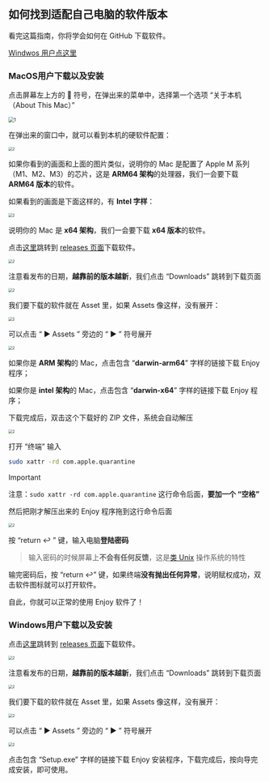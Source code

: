 ## 如何找到适配自己电脑的软件版本

看完这篇指南，你将学会如何在 GitHub 下载软件。

[Windwos 用户点这里](#Windows用户下载以及安装)

### MacOS用户下载以及安装

点击屏幕左上方的  符号，在弹出来的菜单中，选择第一个选项 “关于本机（About This Mac）”

<img src="find-compatible-software-version-IMG/1.png" alt="1" style="zoom:67%;" />

在弹出来的窗口中，就可以看到本机的硬软件配置：

<img src="find-compatible-software-version-IMG/2.png" alt="2" style="zoom: 50%;" />

如果你看到的画面和上面的图片类似，说明你的 Mac 是配置了 Apple M 系列（M1、M2、M3）的芯片，这是 **ARM64 架构**的处理器，我们一会要下载 **ARM64 版本**的软件。

如果看到的画面是下面这样的，有 **Intel 字样**：

<img src="find-compatible-software-version-IMG/3.jpg" alt="2" style="zoom: 50%;" />

说明你的 Mac 是 **x64 架构**，我们一会要下载 **x64 版本**的软件。

点击[这里](https://github.com/xiaolai/everyone-can-use-english/tags)跳转到 [releases 页面](https://github.com/xiaolai/everyone-can-use-english/tags)下载软件。

<img src="find-compatible-software-version-IMG/4.png" alt="2" style="zoom: 50%;" />

注意看发布的日期，**越靠前的版本越新**，我们点击 “Downloads” 跳转到下载页面

<img src="find-compatible-software-version-IMG/5.png" alt="2" style="zoom: 50%;" />

我们要下载的软件就在 Asset 里，如果 Assets 像这样，没有展开：

<img src="find-compatible-software-version-IMG/6.png" alt="2" style="zoom: 50%;" />

可以点击 “ ▶ Assets ” 旁边的 “ ▶ ” 符号展开

<img src="find-compatible-software-version-IMG/7.png" alt="2" style="zoom: 50%;" />

如果你是 **ARM 架构**的 Mac，点击包含 “**darwin-arm64**” 字样的链接下载 Enjoy 程序；

如果你是 **intel 架构**的 Mac，点击包含 “**darwin-x64**” 字样的链接下载 Enjoy 程序；

下载完成后，双击这个下载好的 ZIP 文件，系统会自动解压

<img src="find-compatible-software-version-IMG/8.png" alt="2" style="zoom: 50%;" />

打开 “终端” 输入

```bash
sudo xattr -rd com.apple.quarantine 
```


> [!IMPORTANT]
> 注意：`sudo xattr -rd com.apple.quarantine` 这行命令后面，**要加一个 “空格”**


然后把刚才解压出来的 Enjoy 程序拖到这行命令后面

<img src="find-compatible-software-version-IMG/9.png" alt="2" style="zoom: 50%;" />

按 “return ↩ ” 键，输入电脑**登陆密码**

> 输入密码的时候屏幕上**不会有任何反馈**，这是[类 Unix](https://zh.wikipedia.org/wiki/类_Unix) 操作系统的特性

输完密码后，按 “return ↩” 键，如果终端**没有抛出任何异常**，说明赋权成功，双击软件图标就可以打开软件。

自此，你就可以正常的使用 Enjoy 软件了！

### Windows用户下载以及安装

点击[这里](https://github.com/xiaolai/everyone-can-use-english/tags)跳转到 [releases 页面](https://github.com/xiaolai/everyone-can-use-english/tags)下载软件。

<img src="find-compatible-software-version-IMG/4.png" alt="2" style="zoom: 50%;" />

注意看发布的日期，**越靠前的版本越新**，我们点击 “Downloads” 跳转到下载页面

<img src="find-compatible-software-version-IMG/5.png" alt="2" style="zoom: 50%;" />

我们要下载的软件就在 Asset 里，如果 Assets 像这样，没有展开：

<img src="find-compatible-software-version-IMG/6.png" alt="2" style="zoom: 50%;" />

可以点击 “ ▶ Assets ” 旁边的 “ ▶ ” 符号展开

<img src="find-compatible-software-version-IMG/7.png" alt="2" style="zoom: 50%;" />

点击包含 “Setup.exe” 字样的链接下载 Enjoy 安装程序，下载完成后，按向导完成安装，即可使用。
